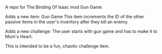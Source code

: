 A repo for The Binding Of Isaac mod Gun Game.

Adds a new item: Gun Game
This item increments the ID of the other passive items in the user's inventory after they kill an enemy.

Adds a new challenge:
The user starts with gun game and has to make it to Mom's Heart.

This is intended to be a fun, chaotic challenge item.